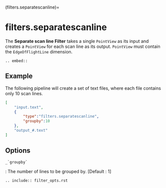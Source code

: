 (filters.separatescanline)=

# filters.separatescanline

The **Separate scan line Filter** takes a single `PointView` as its input and
creates a `PointView` for each scan line as its output. `PointView` must contain
the `EdgeOfFlightLine` dimension.

```{eval-rst}
.. embed::
```

## Example

The following pipeline will create a set of text files, where each file contains
only 10 scan lines.

```json
[
    "input.text",
    {
        "type":"filters.separatescanline",
        "groupby":10
    },
    "output_#.text"
]
```

## Options

`` _`groupby` ``

: The number of lines to be grouped by. \[Default : 1\]

```{eval-rst}
.. include:: filter_opts.rst
```
